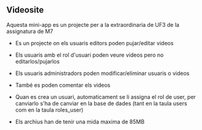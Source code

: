 
## Videosite

Aquesta mini-app es un projecte per a la extraordinaria de UF3 de la assignatura de M7

- Es un projecte on els usuaris editors poden pujar/editar videos
- Els usuaris amb el rol d'usuari poden veure videos pero no editarlos/pujarlos
- Els usuaris administradors poden modificar/eliminar usuaris o videos
- També es poden comentar els videos

- Quan es crea un usuari, automaticament se li assigna el rol de user, per canviarlo s'ha de canviar en la base de dades (tant en la taula users com en la taula roles_user)
- Els archius han de tenir una mida maxima de 85MB